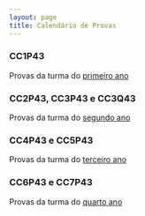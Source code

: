 ```yaml
---
layout: page
title: Calendário de Provas
---
```


### CC1P43

Provas da turma do <a href="/horarios/provas-1sem.pdf" target="_blank">primeiro ano</a>

### CC2P43, CC3P43 e CC3Q43

Provas da turma do <a href="/horarios/provas-2-3sem.pdf" target="_blank">segundo ano</a>

### CC4P43 e CC5P43

Provas da turma do <a href="/horarios/provas-4-5sem.pdf" target="_blank">terceiro ano</a>

### CC6P43 e CC7P43

Provas da turma do <a href="/horarios/provas-6-7sem.pdf" target="_blank">quarto ano</a>
